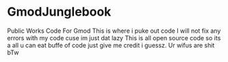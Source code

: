 # GmodJunglebook
Public Works Code For Gmod
This is where i puke out code 
I will not fix any errors with my code cuse im just dat lazy 
This is all open source code so its a all u can eat buffe of code just give me credit i guessz. 
Ur wifus are shit bTw 
